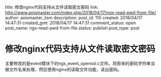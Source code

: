 title: 修改nginx代码支持从文件读取密文密码
link: http://www.axiomaster.com/index.php/2018/04/17/ngx-read-pwd-from-file/
author: axiomaster_lism
description: 
post_id: 110
created: 2018/04/17 14:47:31
created_gmt: 2018/04/17 14:47:31
comment_status: open
post_name: ngx-read-pwd-from-file
status: publish
post_type: post

# 修改nginx代码支持从文件读取密文密码

主要修改的是event模块下的ngx_event_openssl.c文件。将原来的密码字符串当做文件名来处理，然后使用nginx的读取文件功能，读出密码。